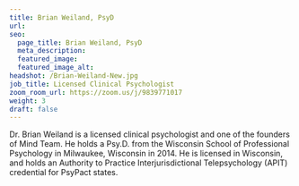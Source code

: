 ```yaml
---
title: Brian Weiland, PsyD
url: 
seo:
  page_title: Brian Weiland, PsyD
  meta_description: 
  featured_image: 
  featured_image_alt: 
headshot: /Brian-Weiland-New.jpg
job_title: Licensed Clinical Psychologist
zoom_room_url: https://zoom.us/j/9839771017
weight: 3
draft: false
---
```


Dr. Brian Weiland is a licensed clinical psychologist and one of the founders of Mind Team. He holds a Psy.D. from the Wisconsin School of Professional Psychology in Milwaukee, Wisconsin in 2014. He is licensed in Wisconsin, and holds an Authority to Practice Interjurisdictional Telepsychology (APIT) credential for PsyPact states.
